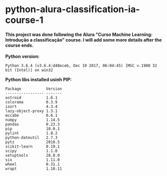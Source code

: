 # python-alura-classification-ia-course-1

#### This project was done following the Alura "Curso Machine Learning: Introdução a classificação" course. I will add some more details after the course ends.

**Python version:**
```
Python 3.6.4 (v3.6.4:d48eceb, Dec 19 2017, 06:04:45) [MSC v.1900 32 bit (Intel)] on win32
```
**Python libs installed usinh PIP:**

```
Package           Version
----------------- -------
astroid           1.6.1
colorama          0.3.9
isort             4.3.4
lazy-object-proxy 1.3.1
mccabe            0.6.1
numpy             1.14.5
pandas            0.23.3
pip               10.0.1
pylint            1.8.2
python-dateutil   2.7.3
pytz              2018.5
scikit-learn      0.19.1
scipy             1.1.0
setuptools        28.8.0
six               1.11.0
wheel             0.31.1
wrapt             1.10.11
```
